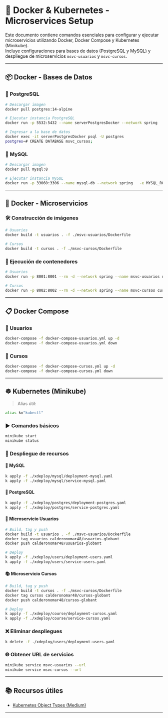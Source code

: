 
# 🐳 Docker & Kubernetes - Microservices Setup

Este documento contiene comandos esenciales para configurar y ejecutar microservicios utilizando Docker, Docker Compose y Kubernetes (Minikube).  
Incluye configuraciones para bases de datos (PostgreSQL y MySQL) y despliegue de microservicios `msvc-usuarios` y `msvc-cursos`.

---

## 📦 Docker - Bases de Datos

### 🔹 PostgreSQL

```bash
# Descargar imagen
docker pull postgres:14-alpine

# Ejecutar instancia PostgreSQL
docker run -p 5532:5432 --name serverPostgresDocker --network spring   -e POSTGRES_PASSWORD=sasa -e POSTGRES_DB=msvc_cursos -d postgres:14-alpine

# Ingresar a la base de datos
docker exec -it serverPostgresDocker psql -U postgres
postgres=# CREATE DATABASE msvc_cursos;
```

### 🔹 MySQL

```bash
# Descargar imagen
docker pull mysql:8

# Ejecutar instancia MySQL
docker run -p 33060:3306 --name mysql-db --network spring   -e MYSQL_ROOT_PASSWORD=sasa -e MYSQL_DATABASE=msvc_usuarios -d mysql:8
```

---

## 🧩 Docker - Microservicios

### 🛠️ Construcción de imágenes

```bash
# Usuarios
docker build -t usuarios . -f ./msvc-usuarios/Dockerfile

# Cursos
docker build -t cursos . -f ./msvc-cursos/Dockerfile
```

### 🚀 Ejecución de contenedores

```bash
# Usuarios
docker run -p 8001:8001 --rm -d --network spring --name msvc-usuarios usuarios

# Cursos
docker run -p 8002:8002 --rm -d --network spring --name msvc-cursos cursos
```

---

## 📋 Docker Compose

### 🧪 Usuarios

```bash
docker-compose -f docker-compose-usuarios.yml up -d
docker-compose -f docker-compose-usuarios.yml down
```

### 📘 Cursos

```bash
docker-compose -f docker-compose-cursos.yml up -d
docker-compose -f docker-compose-cursos.yml down
```

---

## ☸️ Kubernetes (Minikube)

> Alias útil:
```bash
alias k="kubectl"
```

### ▶️ Comandos básicos

```bash
minikube start
minikube status
```

### 🧱 Despliegue de recursos

#### 📁 MySQL

```bash
k apply -f ./xdeploy/mysql/deployment-mysql.yaml
k apply -f ./xdeploy/mysql/service-mysql.yaml
```

#### 📁 PostgreSQL

```bash
k apply -f ./xdeploy/postgres/deployment-postgres.yaml
k apply -f ./xdeploy/postgres/service-postgres.yaml
```

#### 👤 Microservicio Usuarios

```bash
# Build, tag y push
docker build -t usuarios . -f ./msvc-usuarios/Dockerfile
docker tag usuarios calderonomar48/usuarios-globant
docker push calderonomar48/usuarios-globant

# Deploy
k apply -f ./xdeploy/users/deployment-users.yaml
k apply -f ./xdeploy/users/service-users.yaml
```

#### 📚 Microservicio Cursos

```bash
# Build, tag y push
docker build -t cursos . -f ./msvc-cursos/Dockerfile
docker tag cursos calderonomar48/cursos-globant
docker push calderonomar48/cursos-globant

# Deploy
k apply -f ./xdeploy/course/deployment-cursos.yaml
k apply -f ./xdeploy/course/service-cursos.yaml
```

### ❌ Eliminar despliegues

```bash
k delete -f ./xdeploy/users/deployment-users.yaml
```

### 🌐 Obtener URL de servicios

```bash
minikube service msvc-usuarios --url
minikube service msvc-cursos --url
```

---

## 📚 Recursos útiles

- [Kubernetes Object Types (Medium)](https://medium.com/devops-mojo/kubernetes-objects-resources-overview-introduction-understanding-kubernetes-objects-24d7b47bb018#:~:text=There%20are%20four%20types%20of,%2C%20NodePort%20%2C%20LoadBalancer%20and%20ExternalName%20.)

---
